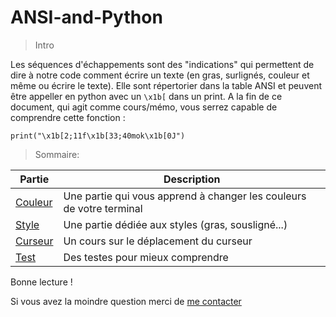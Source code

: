 # ANSI-and-Python
>Intro

Les séquences d'échappements sont des "indications" qui permettent de dire à notre code comment écrire un texte (en gras, surlignés, couleur et même ou écrire le texte).
Elle sont répertorier dans la table ANSI et peuvent être appeller en python avec un ``\x1b[`` dans un print.
A la fin de ce document, qui agit comme cours/mémo, vous serrez capable de comprendre cette fonction :
```
print("\x1b[2;11f\x1b[33;40mok\x1b[0J")
```

>Sommaire:

|Partie|Description|
|---|---|
|[Couleur](/c1.md)|Une partie qui vous apprend à changer les couleurs de votre terminal|
|[Style](/c2.md)|Une partie dédiée aux styles (gras, sousligné...)|
|[Curseur](/c3.md)|Un cours sur le déplacement du curseur|
|[Test](/c4.md)|Des testes pour mieux comprendre|

Bonne lecture !

Si vous avez la moindre question merci de [me contacter](mathiskremer.mk@gmail.com)
